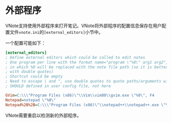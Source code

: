 # 外部程序
VNote支持使用外部程序来打开笔记。VNote将外部程序的配置信息保存在用户配置文件`vnote.ini`的`[external_editors]`小节中。

一个配置可能如下：

```ini
[external_editors]
; Define external editors which could be called to edit notes
; One program per line with the format name="program \"%0\" arg1 arg2",<shortcut>
; in which %0 will be replaced with the note file path (so it is better to enclose it
; with double quotes)
; Shortcut could be empty
; Need to escape \ and ", use double quotes to quote paths/arguments with spaces
; SHOULD defined in user config file, not here

GVim=C:\\\"Program Files (x86)\"\\Vim\\vim80\\gvim.exe \"%0\", F4
Notepad=notepad \"%0\"
Notepad%2B%2B=C:\\\"Program Files (x86)\"\\notepad++\\notepad++.exe \"%0\"
```

VNote需要重启以检测新的外部程序。
